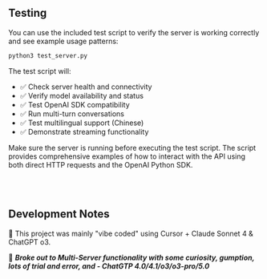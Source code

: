 ## Testing

You can use the included test script to verify the server is working correctly and see example usage patterns:

```bash
python3 test_server.py
```

The test script will:
- ✅ Check server health and connectivity
- ✅ Verify model availability and status
- ✅ Test OpenAI SDK compatibility
- ✅ Run multi-turn conversations
- ✅ Test multilingual support (Chinese)
- ✅ Demonstrate streaming functionality

Make sure the server is running before executing the test script. The script provides comprehensive examples of how to interact with the API using both direct HTTP requests and the OpenAI Python SDK.

<br></br>
## Development Notes

🤖 This project was mainly "vibe coded" using Cursor + Claude Sonnet 4 & ChatGPT o3.

🤖 ***Broke out to Multi-Server functionality with some curiosity, gumption, lots of trial and error, and - ChatGTP 4.0/4.1/o3/o3-pro/5.0***

<br></br>
